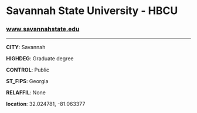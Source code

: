 # Savannah State University - HBCU
### www.savannahstate.edu
---
**CITY**: Savannah

**HIGHDEG**: Graduate degree

**CONTROL**: Public

**ST_FIPS**: Georgia

**RELAFFIL**: None

**location**: 32.024781, -81.063377
